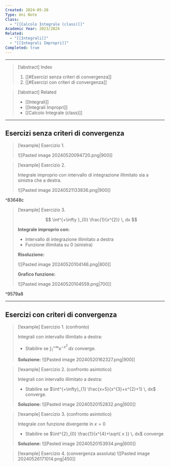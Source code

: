 ```yaml
---
Created: 2024-05-20
Type: Uni Note
Class:
  - "[[Calcolo Integrale (class)]]"
Academic Year: 2023/2024
Related:
  - "[[Integrali]]"
  - "[[Integrali Impropri]]"
Completed: true
---
```

---

>[!abstract] Index
>1. [[#Esercizi senza criteri di convergenza]]
>2. [[#Esercizi con criteri di convergenza]]

>[!abstract] Related
>- [[Integrali]]
>- [[Integrali Impropri]]
>- [[Calcolo Integrale (class)]]

---
## Esercizi senza criteri di convergenza

>[!example] Esercizio 1\.
>
>![[Pasted image 20240520094720.png|900]]

>[!example] Esercizio 2\.
>
>Integrale improprio con intervallo di integrazione illimitato sia a sinistra che a destra.
>
>![[Pasted image 20240521133836.png|900]]

^83648c

>[!example] Esercizio 3\.
>
>$$
>\int^{+\infty }_{0} \frac{1}{x^{2}} \, dx 
>$$
>
>**Integrale improprio con:**
>- Intervallo di integrazione illimitato a destra
>- Funzione illimitata su 0 (sinistra)
>
>**Risoluzione:**
>
>![[Pasted image 20240520104146.png|800]]
>
>**Grafico funzione:**
>
>![[Pasted image 20240520104559.png|700]]

^9579a8

---
## Esercizi con criteri di convergenza

>[!example] Esercizio 1\. (confronto)
>
>Integrali con intervallo illimitato a destra:
>
>- Stabilire se $\int^{+\infty}_{1} e^{-x^{2}} \, dx$ converge.
>
>**Soluzione:**
>![[Pasted image 20240520162327.png|900]]

>[!example] Esercizio 2\. (confronto asintotico)
>
>Integrali con intervallo illimitato a destra:
>
>- Stabilire se $\int^{+\infty}_{1} \frac{x+5}{x^{3}+x^{2}+1} \, dx$ converge.
>
>**Soluzione:**
>![[Pasted image 20240520152832.png|600]]

>[!example] Esercizio 3\. (confronto asintotico)
>
>Integrale con funzione divergente in $x=0$
>- Stabilire se $\int^{2}_{0} \frac{1}{x^{4}+\sqrt{ x }} \, dx$ converge
>
>**Soluzione:**
>![[Pasted image 20240520153934.png|600]]

>[!example] Esercizio 4\. (convergenza assoluta)
>![[Pasted image 20240526171014.png|450]]

